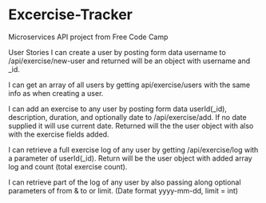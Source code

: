 # Excercise-Tracker
Microservices API project from Free Code Camp

User Stories
I can create a user by posting form data username to /api/exercise/new-user and returned will be an object with username and _id.

I can get an array of all users by getting api/exercise/users with the same info as when creating a user.

I can add an exercise to any user by posting form data userId(_id), description, duration, and optionally date to /api/exercise/add. If no date supplied it will use current date. Returned will the the user object with also with the exercise fields added.

I can retrieve a full exercise log of any user by getting /api/exercise/log with a parameter of userId(_id). Return will be the user object with added array log and count (total exercise count).

I can retrieve part of the log of any user by also passing along optional parameters of from & to or limit. (Date format yyyy-mm-dd, limit = int)
